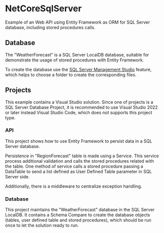 # NetCoreSqlServer
Example of an Web API using Entity Framework as ORM for SQL Server database, including stored procedures calls.

## Database

The "WeatherForecast" is a SQL Server LocalDB database, suitable for demonstrate the usage of stored procedures with Entity Framework.

To create the database use the [SQL Server Management Studio](https://learn.microsoft.com/en-us/sql/relational-databases/databases/create-a-database?view=sql-server-ver16#SSMSProcedure) feature, which helps to choose a folder to create the corresponding files.

## Projects

This example contains a Visual Studio solution. Since one of projects is a SQL Server Database Project, it is recommended to use Visual Studio 2022 or later instead Visual Studio Code, which does not supports this project type.


### API

This project shows how to use Entity Framework to persist data in a SQL Server database.

Persistence in "RegionForecast" table is made using a Service. This service process additional validation and calls the stored procedures related with the table. One method of service calls a stored procedure passing a DataTable to send a list defined as User Defined Table parameter in SQL Server side.

Additionally, there is a middleware to centralize exception handling.

### Database

This project maintains the "WeatherForecast" database in the SQL Server LocalDB. It contains a Schema Compare to create the database objects (tables, user defined table and stored procedures), which should be run once to let the solution ready to run.
